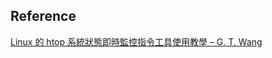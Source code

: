 

## Reference

[Linux 的 htop 系統狀態即時監控指令工具使用教學 – G. T. Wang](https://blog.gtwang.org/linux/linux-htop-interactive-process-viewer-tutorial/)


